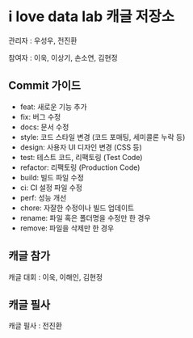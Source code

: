 # i love data lab 캐글 저장소
관리자 : 우성우, 전진환

참여자 : 이욱, 이상기, 손소연, 김현정


## Commit 가이드
- feat: 새로운 기능 추가
- fix: 버그 수정
- docs: 문서 수정
- style: 코드 스타일 변경 (코드 포매팅, 세미콜론 누락 등)
- design: 사용자 UI 디자인 변경 (CSS 등)
- test: 테스트 코드, 리팩토링 (Test Code)
- refactor: 리팩토링 (Production Code)
- build: 빌드 파일 수정
- ci: CI 설정 파일 수정
- perf: 성능 개선
- chore: 자잘한 수정이나 빌드 업데이트
- rename: 파일 혹은 폴더명을 수정만 한 경우
- remove: 파일을 삭제만 한 경우



## 캐글 참가
캐글 대회 : 이욱, 이해인, 김현정


## 캐글 필사
캐글 필사 : 전진환